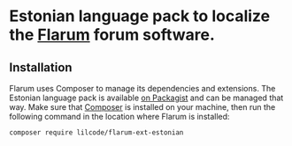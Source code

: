# Estonian language pack to localize the [Flarum](http://flarum.org/) forum software.

## Installation

Flarum uses Composer to manage its dependencies and extensions. The Estonian language pack is available [on Packagist](https://packagist.org/packages/lilcode/flarum-ext-estonian) and can be managed that way. Make sure that [Composer](https://getcomposer.org/) is installed on your machine, then run the following command in the location where Flarum is installed:

```shell
composer require lilcode/flarum-ext-estonian
```
